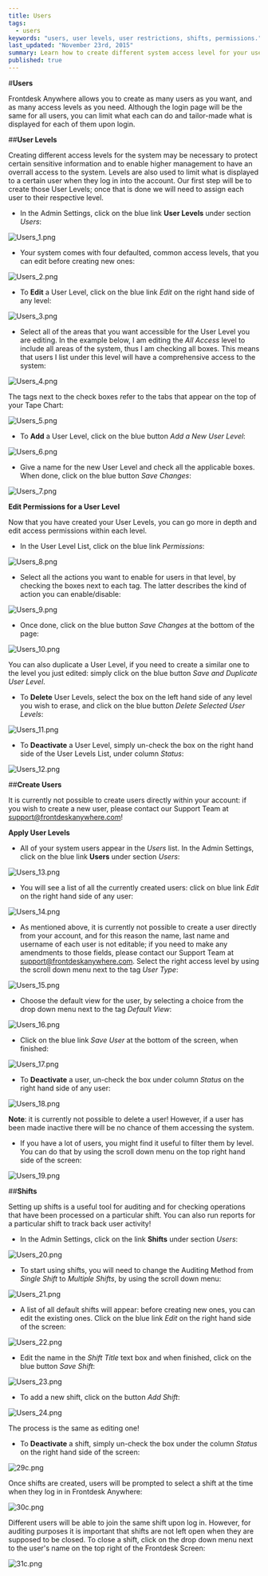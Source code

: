 ```yaml
---
title: Users
tags: 
  - users
keywords: "users, user levels, user restrictions, shifts, permissions."
last_updated: "November 23rd, 2015"
summary: Learn how to create different system access level for your users.
published: true
---
```






#**Users**

Frontdesk Anywhere allows you to create as many users as you want, and as many access levels as you need. Although the login page will be the same for all users, you can limit what each can do and tailor-made what is displayed for each of them upon login.

##**User Levels**  

Creating different access levels for the system may be necessary to protect certain sensitive information and to enable higher management to have an overrall access to the system. Levels are also used to limit what is displayed to a certain user when they log in into the account. Our first step will be to create those User Levels; once that is done we will need to assign each user to their respective level.

 - In the Admin Settings, click on the blue link **User Levels** under section _Users_:  
 
![Users_1.png]({{site.baseurl}}/images/Users_1.png)



 
 - Your system comes with four defaulted, common access levels, that you can edit before creating new ones:
 
![Users_2.png]({{site.baseurl}}/images/Users_2.png)



 
 - To **Edit** a User Level, click on the blue link _Edit_ on the right hand side of any level:  
 
![Users_3.png]({{site.baseurl}}/images/Users_3.png)


 
 
 - Select all of the areas that you want accessible for the User Level you are editing. In the example below, I am editing the _All Access_ level to include all areas of the system, thus I am checking all boxes. This means that users I list under this level will have a comprehensive access to the system:  
 
![Users_4.png]({{site.baseurl}}/images/Users_4.png)



 
The tags next to the check boxes refer to the tabs that appear on the top of your Tape Chart:  

![Users_5.png]({{site.baseurl}}/images/Users_5.png)



  

 - To **Add** a User Level, click on the blue button _Add a New User Level_:  
 
![Users_6.png]({{site.baseurl}}/images/Users_6.png)


 
 
 - Give a name for the new User Level and check all the applicable boxes. When done, click on the blue button _Save Changes_:  
 
![Users_7.png]({{site.baseurl}}/images/Users_7.png)



 
 **Edit Permissions for a User Level**
 
 Now that you have created your User Levels, you can go more in depth and edit access permissions within each level.
 
 - In the User Level List, click on the blue link _Permissions_:  
 
![Users_8.png]({{site.baseurl}}/images/Users_8.png)


  
 
 - Select all the actions you want to enable for users in that level, by checking the boxes next to each tag. The latter describes the kind of action you can enable/disable:  
 
![Users_9.png]({{site.baseurl}}/images/Users_9.png)


 
 
 - Once done, click on the blue button _Save Changes_ at the bottom of the page: 
 
 
![Users_10.png]({{site.baseurl}}/images/Users_10.png)



 
 You can also duplicate a User Level, if you need to create a similar one to the level you just edited: simply click on the blue button _Save and Duplicate User Level_.  
 
 - To **Delete** User Levels, select the box on the left hand side of any level you wish to erase, and click on the blue button _Delete Selected User Levels_:  
 
![Users_11.png]({{site.baseurl}}/images/Users_11.png)



 
 - To **Deactivate** a User Level, simply un-check the box on the right hand side of the User Levels List, under column _Status_:  
 
![Users_12.png]({{site.baseurl}}/images/Users_12.png)



 
 
 ##**Create Users** 
 
 It is currently not possible to create users directly within your account: if you wish to create a new user, please contact our Support Team at support@frontdeskanywhere.com! 
 
 
 
 **Apply User Levels**  
 
 - All of your system users appear in the _Users_ list. In the Admin Settings, click on the blue link **Users** under section _Users_:  
 
![Users_13.png]({{site.baseurl}}/images/Users_13.png)




- You will see a list of all the currently created users: click on blue link _Edit_ on the right hand side of any user:  

![Users_14.png]({{site.baseurl}}/images/Users_14.png)




- As mentioned above, it is currently not possible to create a user directly from your account, and for this reason the name, last name and username of each user is not editable; if you need to make any amendments to those fields, please contact our Support Team at support@frontdeskanywhere.com.
Select the right access level by using the scroll down menu next to the tag _User Type_:  

![Users_15.png]({{site.baseurl}}/images/Users_15.png)




- Choose the default view for the user, by selecting a choice from the drop down menu next to the tag _Default View_:  

![Users_16.png]({{site.baseurl}}/images/Users_16.png)




- Click on the blue link _Save User_ at the bottom of the screen, when finished:  

![Users_17.png]({{site.baseurl}}/images/Users_17.png)



- To **Deactivate** a user, un-check the box under column _Status_ on the right hand side of any user:  

![Users_18.png]({{site.baseurl}}/images/Users_18.png)




**Note**: it is currently not possible to delete a user! However, if a user has been made inactive there will be no chance of them accessing the system.

- If you have a lot of users, you might find it useful to filter them by level. You can do that by using the scroll down menu on the top right hand side of the screen:  

![Users_19.png]({{site.baseurl}}/images/Users_19.png)





##**Shifts**

Setting up shifts is a useful tool for auditing and for checking operations that have been processed on a particular shift. You can also run reports for a particular shift to track back user activity!   

 - In the Admin Settings, click on the link **Shifts** under section _Users_:  
 
![Users_20.png]({{site.baseurl}}/images/Users_20.png)




- To start using shifts, you will need to change the Auditing Method from _Single Shift_ to _Multiple Shifts_, by using the scroll down menu:  

![Users_21.png]({{site.baseurl}}/images/Users_21.png)




- A list of all default shifts will appear: before creating new ones, you can edit the existing ones. Click on the blue link _Edit_ on the right hand side of the screen:  

![Users_22.png]({{site.baseurl}}/images/Users_22.png)


 

- Edit the name in the _Shift Title_ text box and when finished, click on the blue button _Save Shift_:  

![Users_23.png]({{site.baseurl}}/images/Users_23.png)




- To add a new shift, click on the button _Add Shift_: 

![Users_24.png]({{site.baseurl}}/images/Users_24.png)


  

The process is the same as editing one!  

- To **Deactivate** a shift, simply un-check the box under the column _Status_ on the right hand side of the screen:  

![29c.png]({{site.baseurl}}/images/29c.png)



Once shifts are created, users will be prompted to select a shift at the time when they log in in Frontdesk Anywhere:  

![30c.png]({{site.baseurl}}/images/30c.png)

 

Different users will be able to join the same shift upon log in. However, for auditing purposes it is important that shifts are not left open when they are supposed to be closed.
To close a shift, click on the drop down menu next to the user's name on the top right of the Frontdesk Screen:  

![31c.png]({{site.baseurl}}/images/31c.png)
